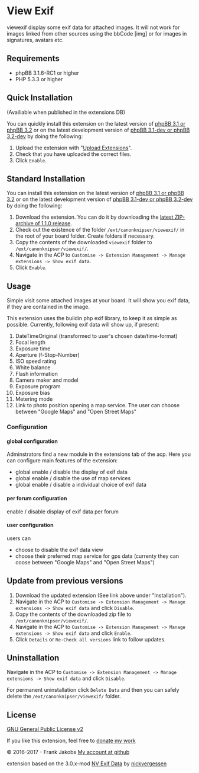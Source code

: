 View Exif
===========
viewexif display some exif data for attached images. It will not work for images linked from other sources using the bbCode [img] or for images in signatures, avatars etc.


## Requirements
* phpBB 3.1.6-RC1 or higher
* PHP 5.3.3 or higher


## Quick Installation
(Availiable when published in the extensions DB)

You can quickly install this extension on the latest version of [phpBB 3.1 or phpBB 3.2](https://www.phpbb.com/downloads/) or on the latest development version of [phpBB 3.1-dev or phpBB 3.2-dev](https://github.com/phpbb/phpbb3) by doing the following:

1. Upload the extension with "[Upload Extensions](https://github.com/BoardTools/upload)".
2. Check that you have uploaded the correct files.
3. Click `Enable`.


## Standard Installation
You can install this extension on the latest version of [phpBB 3.1 or phpBB 3.2](https://www.phpbb.com/downloads/) or on the latest development version of [phpBB 3.1-dev or phpBB 3.2-dev](https://github.com/phpbb/phpbb3) by doing the following:

1. Download the extension. You can do it by downloading the [latest ZIP-archive of 1.1.0 release](http://download.canonknipser.com/canonknipser_viewexif_1_1_0.zip).
2. Check out the existence of the folder `/ext/canonknipser/viewexif/` in the root of your board folder. Create folders if necessary.
3. Copy the contents of the downloaded `viewexif` folder to `/ext/canonknipser/viewexif/`.
4. Navigate in the ACP to `Customise -> Extension Management -> Manage extensions -> Show exif data`.
5. Click `Enable`.


## Usage

Simple visit some attached images at your board. It will show you exif data, if they are contained in the image.

This extension uses the buildin php exif library, to keep it as simple as possible.
Currently, following exif data will show up, if present:

1. DateTimeOriginal (transformed to user's chosen date/time-format)
2. Focal length
3. Exposure time
4. Aperture (f-Stop-Number)
5. ISO speed rating
6. White balance
7. Flash information
8. Camera maker and model
9. Exposure program
10. Exposure bias
11. Metering mode
12. Link to photo position opening a map service. The user can choose between "Google Maps" and "Open Street Maps"


### Configuration


#### global configuration

Adminstrators find a new module in the extensions tab of the acp. Here you can configure main features of the extension:

- global enable / disable the display of exif data
- global enable / disable the use of map services
- global enable / disable a individual choice of exif data


#### per forum configuration

enable / disable display of exif data per forum


#### user configuration

users can
- choose to disable the exif data view
- choose their preferred map service for gps data (currenty they can coose between "Google Maps" and "Open Street Maps") 


## Update from previous versions
1. Download the updated extension (See link above under "Installation").
2. Navigate in the ACP to `Customise -> Extension Management -> Manage extensions -> Show exif data` and click `Disable`.
3. Copy the contents of the downloaded zip file  to `/ext/canonknipser/viewexif/`.
4. Navigate in the ACP to `Customise -> Extension Management -> Manage extensions -> Show exif data` and click `Enable`.
5. Click `Details` or `Re-Check all versions` link to follow updates.


## Uninstallation
Navigate in the ACP to `Customise -> Extension Management -> Manage extensions -> Show exif data` and click `Disable`.

For permanent uninstallation click `Delete Data` and then you can safely delete the `/ext/canonknipser/viewexif/` folder.


## License
[GNU General Public License v2](http://opensource.org/licenses/GPL-2.0)

If you like this extension, feel free to [donate my work](https://www.paypal.me/FJakobs2105)

© 2016-2017 - Frank Jakobs [My account at github](https://github.com/canonknipser)

extension based on the 3.0.x-mod [NV Exif Data](https://www.phpbb.com/community/viewtopic.php?t=1107475) by [nickvergessen](https://www.phpbb.com/community/memberlist.php?mode=viewprofile&u=315319) 
